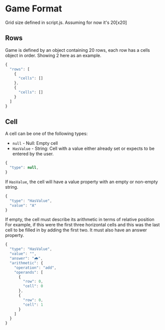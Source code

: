 # Game Format

Grid size defined in script.js. Assuming for now it's 20[x20]

## Rows

Game is defined by an object containing 20 rows, each row has a cells object in order. Showing 2 here as an example.

```js
{
  "rows": [
    {
      "cells": []
    },
    {
      "cells": []
    }
  ]
}
```

## Cell

A cell can be one of the following types:

- `null` - Null: Empty cell
- `HasValue` - String: Cell with a value either already set or expects to be entered by the user.

```js
{
  "type": null,
}
```

If `HasValue`, the cell will have a value property with an empty or non-empty string.

```js
{
  "type": "HasValue",
  "value": "A"
}
```

If empty, the cell must describe its arithmetic in terms of relative position
For example, if this were the first three horizontal cells and this was the last cell to be filled in
by adding the first two. It must also have an answer property.

```js
{
  "type": "HasValue",
  "value": "",
  "answer": "🌧️",
  "arithmetic": {
    "operation": "add",
    "operands": [
      {
        "row": 0,
        "cell": 0
      },
      {
        "row": 0,
        "cell": 1
      }
    ]
  }
}
```